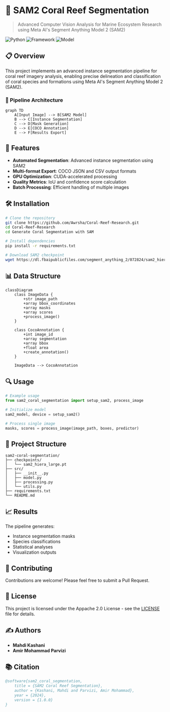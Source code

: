 # 🌊 SAM2 Coral Reef Segmentation
> Advanced Computer Vision Analysis for Marine Ecosystem Research using Meta AI's Segment Anything Model 2 (SAM2)

![Python](https://img.shields.io/badge/python-3.8%2B-blue)
![Framework](https://img.shields.io/badge/framework-PyTorch-orange)
![Model](https://img.shields.io/badge/model-SAM2-green)

## 📋 Overview

This project implements an advanced instance segmentation pipeline for coral reef imagery analysis, enabling precise delineation and classification of coral species and formations using Meta AI's Segment Anything Model 2 (SAM2).

### 🔄 Pipeline Architecture

```mermaid
graph TD
    A[Input Image] --> B[SAM2 Model]
    B --> C[Instance Segmentation]
    C --> D[Mask Generation]
    D --> E[COCO Annotation]
    E --> F[Results Export]
```

## 🚀 Features

- **Automated Segmentation**: Advanced instance segmentation using SAM2
- **Multi-format Export**: COCO JSON and CSV output formats
- **GPU Optimization**: CUDA-accelerated processing
- **Quality Metrics**: IoU and confidence score calculation
- **Batch Processing**: Efficient handling of multiple images

## 🛠️ Installation

```bash
# Clone the repository
git clone https://github.com/Awrsha/Coral-Reef-Research.git
cd Coral-Reef-Research
cd Generate Coral Segmentation with SAM

# Install dependencies
pip install -r requirements.txt

# Download SAM2 checkpoint
wget https://dl.fbaipublicfiles.com/segment_anything_2/072824/sam2_hiera_large.pt
```

## 📊 Data Structure

```mermaid
classDiagram
    class ImageData {
        +str image_path
        +array bbox_coordinates
        +array masks
        +array scores
        +process_image()
    }
    
    class CocoAnnotation {
        +int image_id
        +array segmentation
        +array bbox
        +float area
        +create_annotation()
    }
    
    ImageData --> CocoAnnotation
```

## 🔍 Usage

```python
# Example usage
from sam2_coral_segmentation import setup_sam2, process_image

# Initialize model
sam2_model, device = setup_sam2()

# Process single image
masks, scores = process_image(image_path, boxes, predictor)
```

## 📁 Project Structure

```
sam2-coral-segmentation/
├── checkpoints/
│   └── sam2_hiera_large.pt
├── src/
│   ├── __init__.py
│   ├── model.py
│   ├── processing.py
│   └── utils.py
├── requirements.txt
└── README.md
```

## 📈 Results

The pipeline generates:
- Instance segmentation masks
- Species classifications
- Statistical analyses
- Visualization outputs

## 🤝 Contributing

Contributions are welcome! Please feel free to submit a Pull Request.

## 📜 License

This project is licensed under the Appache 2.0 License - see the [LICENSE](LICENSE) file for details.

## ✍️ Authors

- **Mahdi Kashani**
- **Amir Mohammad Parvizi**

## 📚 Citation

```bibtex
@software{sam2_coral_segmentation,
    title = {SAM2 Coral Reef Segmentation},
    author = {Kashani, Mahdi and Parvizi, Amir Mohammad},
    year = {2024},
    version = {1.0.0}
}
```
